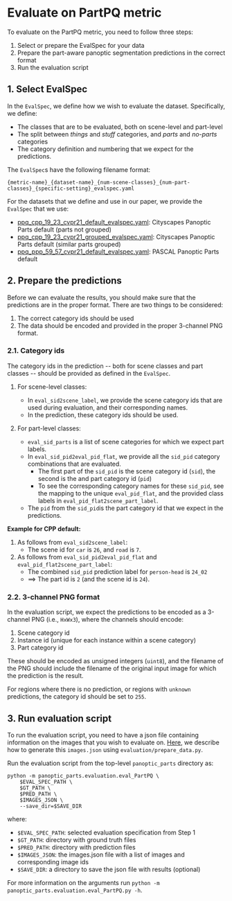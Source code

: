 # Evaluate on PartPQ metric

To evaluate on the PartPQ metric, you need to follow three steps:
1. Select or prepare the EvalSpec for your data
2. Prepare the part-aware panoptic segmentation predictions in the correct format
3. Run the evaluation script


## 1. Select EvalSpec
In the `EvalSpec`, we define how we wish to evaluate the dataset. Specifically, we define:
* The classes that are to be evaluated, both on scene-level and part-level
* The split between _things_ and _stuff_ categories, and _parts_ and _no-parts_ categories
* The category definition and numbering that we expect for the predictions.

The `EvalSpec`s have the following filename format:
```
{metric-name}_{dataset-name}_{num-scene-classes}_{num-part-classes}_{specific-setting}_evalspec.yaml
```

For the datasets that we define and use in our paper, we provide the `EvalSpec` that we use:
* [ppq_cpp_19_23_cvpr21_default_evalspec.yaml](../../panoptic_parts/specs/eval_specs/ppq_cpp_19_23_cvpr21_default_evalspec.yaml): Cityscapes Panoptic Parts default (parts not grouped)
* [ppq_cpp_19_23_cvpr21_grouped_evalspec.yaml](../../panoptic_parts/specs/eval_specs/ppq_cpp_19_23_cvpr21_grouped_evalspec.yaml): Cityscapes Panoptic Parts default (similar parts grouped)
* [ppq_ppp_59_57_cvpr21_default_evalspec.yaml](../../panoptic_parts/specs/eval_specs/ppq_ppp_59_57_cvpr21_default_evalspec.yaml): PASCAL Panoptic Parts default

## 2. Prepare the predictions
Before we can evaluate the results, you should make sure that the predictions are in the proper format. There are two things to be considered:
1. The correct category ids should be used
2. The data should be encoded and provided in the proper 3-channel PNG format. 


### 2.1. Category ids
The category ids in the prediction -- both for scene classes and part classes -- should be provided as defined in the `EvalSpec`. 

1) For scene-level classes:
   * In `eval_sid2scene_label`, we provide the scene category ids that are used during evaluation, and their corresponding names.
   * In the prediction, these category ids should be used.
    

2) For part-level classes:
    * `eval_sid_parts` is a list of scene categories for which we expect part labels.
    * In `eval_sid_pid2eval_pid_flat`, we provide all the `sid_pid` category combinations that are evaluated.
        * The first part of the `sid_pid` is the scene category id (`sid`), the second is the and part category id (`pid`)
        * To see the corresponding category names for these `sid_pid`, see the mapping to the unique `eval_pid_flat`, and the provided class labels in `eval_pid_flat2scene_part_label`.
    * The `pid` from the `sid_pid`is the part category id that we expect in the predictions.


**Example for CPP default:**
1) As follows from `eval_sid2scene_label`:
   * The scene id for `car` is `26`, and `road` is `7`.
2) As follows from `eval_sid_pid2eval_pid_flat` and `eval_pid_flat2scene_part_label`:
   * The combined `sid_pid` prediction label for `person-head` is `24_02`
   * ==> The part id is `2` (and the scene id is `24`). 
    
### 2.2. 3-channel PNG format
In the evaluation script, we expect the predictions to be encoded as a 3-channel PNG (i.e., `HxWx3`), where the channels should encode:
1. Scene category id
2. Instance id (unique for each instance within a scene category)
3. Part category id

These should be encoded as unsigned integers (`uint8`), and the filename of the PNG should include the filename of the original input image for which the prediction is the result.

For regions where there is no prediction, or regions with `unknown` predictions, the category id should be set to `255`.


## 3. Run evaluation script
To run the evaluation script, you need to have a json file containing information on the images that you wish to evaluate on. [Here](generate_results.md#dataset-information), we describe how to generate this `images.json` using `evaluation/prepare_data.py`.

Run the evaluation script from the top-level `panoptic_parts` directory as:

```shell
python -m panoptic_parts.evaluation.eval_PartPQ \
    $EVAL_SPEC_PATH \
    $GT_PATH \
    $PRED_PATH \
    $IMAGES_JSON \
    --save_dir=$SAVE_DIR
```

where:
 - `$EVAL_SPEC_PATH`: selected evaluation specification from Step 1
 - `$GT_PATH`: directory with ground truth files
 - `$PRED_PATH`: directory with prediction files
 - `$IMAGES_JSON`: the images.json file with a list of images and corresponding image ids
 - `$SAVE_DIR`: a directory to save the json file with results (optional)
 
 For more information on the arguments run `python -m panoptic_parts.evaluation.eval_PartPQ.py -h`.

